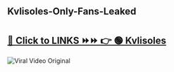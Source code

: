 
 ## Kvlisoles-Only-Fans-Leaked

# <h2><a href="https://clipsfans.com/Kvlisoles&ref=git">🔗 Click to LINKS ⏩⏩ 👉 🟢 Kvlisoles </a></h2>

<a href="https://clipsfans.com/Kvlisoles&ref=git" rel="nofollow" data-target="animated-image.originalLink"><img src="https://i.ibb.co.com/xMMVF88/686577567.gif" alt="Viral Video Original" style="max-width: 100%; display: inline-block;" data-target="animated-image.originalImage"></a>
